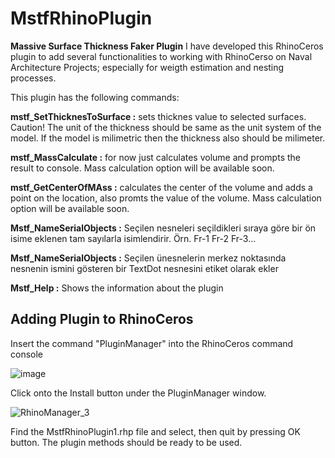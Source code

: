 # MstfRhinoPlugin
**Massive Surface Thickness Faker Plugin**
I have developed this RhinoCeros plugin to add several functionalities to working with RhinoCerso on Naval Architecture Projects; especially for weigth estimation and nesting processes.

This plugin has the following commands:

**mstf_SetThicknesToSurface :** sets thicknes value to selected surfaces. Caution! The unit of the thickness should be same as the unit system of the model. If the model is milimetric then the thickness also should be milimeter.

**mstf_MassCalculate :** for now just calculates volume and prompts the result to console. Mass calculation option will be available soon.

**mstf_GetCenterOfMAss :** calculates the center of the volume and adds a point on the location, also promts the value of the volume.  Mass calculation option will be available soon. 

**Mstf_NameSerialObjects :** Seçilen nesneleri seçildikleri sıraya göre bir ön isime eklenen tam sayılarla isimlendirir. Örn. Fr-1 Fr-2 Fr-3...

**Mstf_NameSerialObjects :** Seçilen ünesnelerin merkez noktasında nesnenin ismini gösteren bir TextDot nesnesini etiket olarak ekler

**Mstf_Help :** Shows the information about the plugin

## Adding Plugin to RhinoCeros

Insert the command "PluginManager" into the RhinoCeros command console

![image](https://user-images.githubusercontent.com/46689277/177102507-ac7f5b13-2206-4d55-939d-c803ab006ce1.png)

Click onto the Install button under the PluginManager window.

![RhinoManager_3](https://user-images.githubusercontent.com/46689277/177102729-f5fb7db8-f2e7-4903-be24-4cbbb52ab8f8.PNG)

Find the MstfRhinoPlugin1.rhp file and select, then quit by pressing OK button. The plugin methods should be ready to be used.
